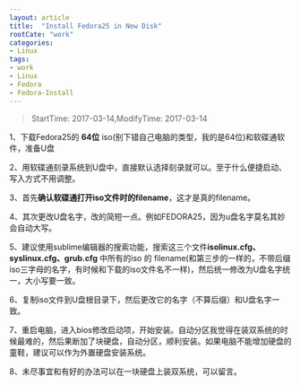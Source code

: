 ```yaml
---
layout: article
title:  "Install Fedora25 in New Disk"
rootCate: "work"
categories:
- Linux
tags:
- work
- Linux
- Fedora
- Fedora-Install
---
```


> StartTime: 2017-03-14,ModifyTime: 2017-03-14

<!---more--->

1、下载Fedora25的 **64位** iso(别下错自己电脑的类型，我的是64位)和软碟通软件，准备U盘

2、用软碟通刻录系统到U盘中，直接默认选择刻录就可以。至于什么便捷启动、写入方式不用调整。

3、首先**确认软碟通打开iso文件时的filename**，这才是真的filename。

4、其次更改U盘名字，改的简短一点。例如FEDORA25，因为u盘名字莫名其妙会自动大写。

5、建议使用sublime编辑器的搜索功能，搜索这三个文件**isolinux.cfg、syslinux.cfg、grub.cfg** 中所有的iso 的 filename(和第三步的一样的，不带后缀iso三字母的名字，有时候和下载的iso文件名不一样)，然后统一修改为U盘名字统一，大小写要一致。

6、复制iso文件到U盘根目录下，然后更改它的名字（不算后缀）和U盘名字一致。

7、重启电脑，进入bios修改启动项，开始安装。自动分区我觉得在装双系统的时候最难的，然后果断加了块硬盘，自动分区，顺利安装。如果电脑不能增加硬盘的童鞋，建议可以作为外置硬盘安装系统。

8、未尽事宜和有好的办法可以在一块硬盘上装双系统，可以留言。
